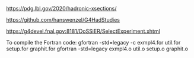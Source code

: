 https://pdg.lbl.gov/2020/hadronic-xsections/

https://github.com/hanswenzel/G4HadStudies

https://g4devel.fnal.gov:8181/DoSSiER/SelectExperiment.xhtml

To compile the Fortran code:
gfortran -std=legacy -c exmpl4.for util.for setup.for graphit.for
gfortran -std=legacy exmpl4.o util.o setup.o graphit.o
